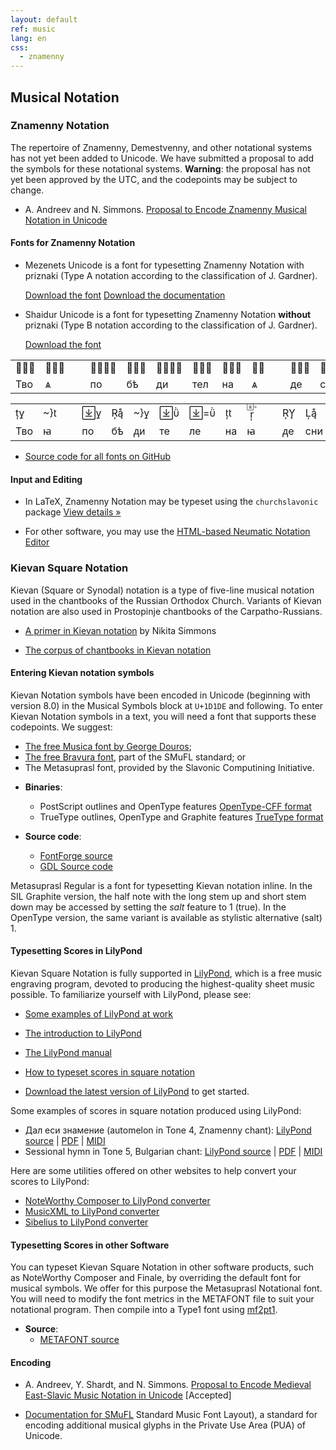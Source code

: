 ```yaml
---
layout: default
ref: music
lang: en
css: 
  - znamenny
---
```


## Musical Notation

### Znamenny Notation

The repertoire of Znamenny, Demestvenny, and other notational systems has not yet been
added to Unicode. We have submitted a proposal to add the symbols for these notational
systems. **Warning**: the proposal has not yet been approved by the UTC, and the
codepoints may be subject to change.

* A. Andreev and N. Simmons.
[Proposal to Encode Znamenny Musical Notation in Unicode](https://www.ponomar.net/files/palaeoslavic.pdf)

#### Fonts for Znamenny Notation

* Mezenets Unicode is a font for typesetting Znamenny Notation with priznaki
 (Type A notation according to the classification of J. Gardner).

  [Download the font](https://www.ponomar.net/files/MezenetsUnicode.zip)
  [Download the documentation](https://www.ponomar.net/files/fonts-znam.pdf)

<div class="sample" contenteditable="true">
	<table align="center">
	<tr><td class="neume">𜽰𜽂𜼅</td>
	<td class="neume">𜽐𜼱𜼆</td>
	<td class="neume">&nbsp;&nbsp;</td>
	<td class="neume">𜽐𜽂𜼰𜼅</td>
	<td class="neume">𜽝𜽁𜼄</td>
	<td class="neume">𜽐𜽂𜼰𜼅</td>
	<td class="neume">𜽖𜽂𜼢</td>
	<td class="neume">𜽗𜽂𜼢</td>
	<td class="neume">𜽲𜼆</td>
	<td class="text">&nbsp;&nbsp;</td>
	<td class="neume">𜽯𜽂𜼅</td>
	<td class="neume">𜽟</td><td class="neume">𜾆𜽂𜼰𜼅</td>
	</tr>
	<tr><td class="text">Тво</td>
	<td class="text">ѧ</td>
	<td class="text">&nbsp;&nbsp;</td>
	<td class="text">по</td>
	<td class="text">бѣ</td>
	<td class="text">ди</td>
	<td class="text">тел</td>
	<td class="text">на</td>
	<td class="text">ѧ</td>
	<td class="text">&nbsp;&nbsp;</td>
	<td class="text">де</td>
	<td class="text">сни</td>
	<td class="text">ца</td></tr>
</div>

* Shaidur Unicode is a font for typesetting Znamenny Notation <b>without</b> priznaki
 (Type B notation according to the classification of J. Gardner).

  [Download the font](https://www.ponomar.net/files/ShaidurUnicode.zip)

<div class="sample" contenteditable="true">
	<table align="center">
	<tr><td class="neumeB"></td><td class="neumeB"></td><td class="neumeB">&nbsp;&nbsp;</td><td class="neumeB"></td><td class="neumeB"></td><td class="neumeB"></td><td class="neumeB"></td><td class="neumeB"></td><td class="neumeB"></td><td class="neumeB"><ruby><rt></rt></ruby></td><td class="neumeB">&nbsp;&nbsp;</td><td class="neumeB"></td><td class="neumeB"></td><td class="neumeB"></td>
	</tr><tr>
	<td class="text">Тво</td><td class="text">ꙗ</td><td  class="text">&nbsp;&nbsp;</td><td class="text">по</td><td class="text">бѣ</td><td class="text">ᲁи</td><td class="text">те</td><td class="text">ле</td><td class="text">на</td><td class="text">ꙗ</td><td class="text">&nbsp;&nbsp;</td><td class="text">ᲁе</td><td class="text">сни</td><td class="text">ца</td></tr>
	</table>
</div>

* [Source code for all fonts on GitHub](https://github.com/slavonic/fonts-znam/)

#### Input and Editing

* In LaTeX, Znamenny Notation may be typeset using the `churchslavonic` package 
[View details&nbsp;»](/users.html) 

* For other software, you may use the [HTML-based Neumatic Notation
Editor](https://www.ponomar.net/znamenny/hookup2.html)

### Kievan Square Notation

Kievan (Square or Synodal) notation is a type of five-line musical notation
used in the chantbooks of the Russian Orthodox Church. Variants of Kievan
notation are also used in Prostopinje chantbooks of the Carpatho-Russians.

* [A primer in Kievan notation](http://www.synaxis.info/psalom/research/simmons/Kievan_notation.pdf)
by Nikita Simmons

* [The corpus of chantbooks in Kievan notation](http://seminaria.ru/raritet/quadsborn.htm)

#### Entering Kievan notation symbols

Kievan Notation symbols have been encoded in Unicode (beginning with version 8.0)
in the Musical Symbols block at `U+1D1DE` and following. To enter Kievan Notation
symbols in a text, you will need a font that supports these codepoints. We suggest:

* [The free Musica font by George Douros](http://users.teilar.gr/~g1951d/);
* [The free Bravura font](http://www.smufl.org/fonts/), part of the SMuFL standard; or
* The Metasuprasl font, provided by the Slavonic Computining Initiative.

- **Binaries**:
	+	PostScript outlines and OpenType features [OpenType-CFF format](https://www.ponomar.net/files/Metasuprasl-Regular.otf)
	+	TrueType outlines, OpenType and Graphite features [TrueType format](https://www.ponomar.net/files/Metasuprasl-SIL.ttf)

- **Source code**:
  + [FontForge source](https://www.ponomar.net/files/Metasuprasl-Regular.sfd)
  + [GDL Source code](https://www.ponomar.net/files/Metasuprasl-Regular.gdl)

Metasuprasl Regular is a font for typesetting Kievan notation inline.
In the SIL Graphite version, the half note with the 
long stem up and short stem down may be accessed by setting the _salt_ feature to 1 (true).
In the OpenType version, the same variant is available as stylistic alternative (salt) 1.

#### Typesetting Scores in LilyPond

Kievan Square Notation is fully supported in [LilyPond](http://www.lilypond.org/),
which is a free music engraving program, devoted to producing the highest-quality sheet music 
possible. To familiarize yourself with LilyPond, please see:

* [Some examples of LilyPond at work](http://www.lilypond.org/examples.html)

* [The introduction to LilyPond](http://www.lilypond.org/text-input.html)

* [The LilyPond manual](http://www.lilypond.org/manuals.html)

* [How to typeset scores in square notation](http://www.lilypond.org/doc/v2.18/Documentation/notation/typesetting-kievan-square-notation)

* [Download the latest version of LilyPond](http://www.lilypond.org/download.html) to get started.

Some examples of scores in square notation produced using LilyPond:

* Дал еси знамение (automelon in Tone 4, Znamenny chant): 
  [LilyPond source](https://www.ponomar.net/files/dalesi.ly) |
  [PDF](https://www.ponomar.net/files/dalesi.pdf) |
  [MIDI](https://www.ponomar.net/files/dalesi.midi)
* Sessional hymn in Tone 5, Bulgarian chant: 
  [LilyPond source](https://www.ponomar.net/files/sessional5.ly) |
  [PDF](https://www.ponomar.net/files/sessional5.pdf) |
  [MIDI](https://www.ponomar.net/files/sessional5.midi)

Here are some utilities offered on other websites to help convert 
your scores to LilyPond:

* [NoteWorthy Composer to LilyPond converter](http://nwc2ly.sourceforge.net/)
* [MusicXML to LilyPond converter](http://www.nongnu.org/xml2ly/)
* [Sibelius to LilyPond converter](http://sib2ly.sourceforge.net/)

#### Typesetting Scores in other Software

You can typeset Kievan Square Notation in other software products, such as
NoteWorthy Composer and Finale, by overriding the default font for musical symbols.
We offer for this purpose the Metasuprasl Notational font. You will need to
modify the font metrics in the METAFONT file to suit your notational program.
Then compile into a Type1 font using [mf2pt1](http://www.ctan.org/pkg/mf2pt1).

- **Source**:
  + [METAFONT source](https://www.ponomar.net/files/metasuprasl.mf)

#### Encoding

* A. Andreev, Y. Shardt, and N. Simmons.
[Proposal to Encode Medieval East-Slavic Music Notation in Unicode](https://www.ponomar.net/files/kievan.pdf) [Accepted]

* [Documentation for SMuFL](https://w3c.github.io/smufl/gitbook/)
Standard Music Font Layout), a standard for encoding additional musical glyphs
in the Private Use Area (PUA) of Unicode.

